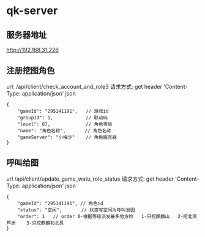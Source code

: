 # qk-server

## 服务器地址
http://192.168.31.226


## 注册挖图角色
url: /api/client/check_account_and_role3
请求方式: get
header 'Content-Type: application/json' 
json
```
{
    "gameId": "295141191",   // 游戏id
    "groupId": 1,            // 联动码
    "level": 87,             // 角色等级
    "name": "角色名称",       // 角色名称
    "gameServer": "小梅沙"    // 角色服务器
}
```


## 呼叫给图
url /api/client/update_game_watu_role_status
请求方式: get
header 'Content-Type: application/json' 
json
```
{
    "gameId": "295141191", // 角色id
    "status": "空闲",       // 状态写空闲为呼叫发图
    "order": 1   // order 0-根据等级派发最多地方的   1-只挖麒麟山   2-挖北俱芦洲    3-只挖麒麟和北具
}


